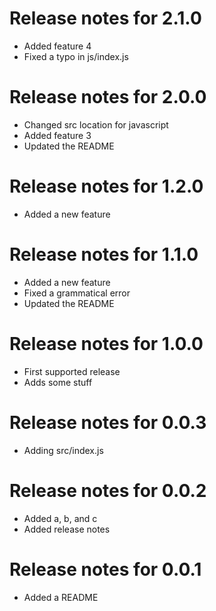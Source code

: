 # Release notes for 2.1.0

* Added feature 4
* Fixed a typo in js/index.js

# Release notes for 2.0.0

* Changed src location for javascript
* Added feature 3
* Updated the README

# Release notes for 1.2.0

* Added a new feature

# Release notes for 1.1.0

* Added a new feature
* Fixed a grammatical error
* Updated the README

# Release notes for 1.0.0

* First supported release
* Adds some stuff

# Release notes for 0.0.3

* Adding src/index.js

# Release notes for 0.0.2

* Added a, b, and c
* Added release notes

# Release notes for 0.0.1

* Added a README
